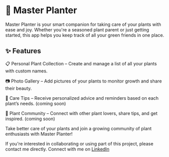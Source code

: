 # 🌿 Master Planter
Master Planter is your smart companion for taking care of your plants with ease and joy. Whether you're a seasoned plant parent or just getting started, this app helps you keep track of all your green friends in one place.

## ✨ Features
📋 Personal Plant Collection – Create and manage a list of all your plants with custom names.

📷 Photo Gallery – Add pictures of your plants to monitor growth and share their beauty.

🌱 Care Tips – Receive personalized advice and reminders based on each plant’s needs. (coming soon)

🤝 Plant Community – Connect with other plant lovers, share tips, and get inspired. (coming soon)

Take better care of your plants and join a growing community of plant enthusiasts with Master Planter!

If you're interested in collaborating or using part of this project, please contact me directly. 
Connect with me on [LinkedIn](https://www.linkedin.com/in/lorenzo-semenzato-203181248/)
